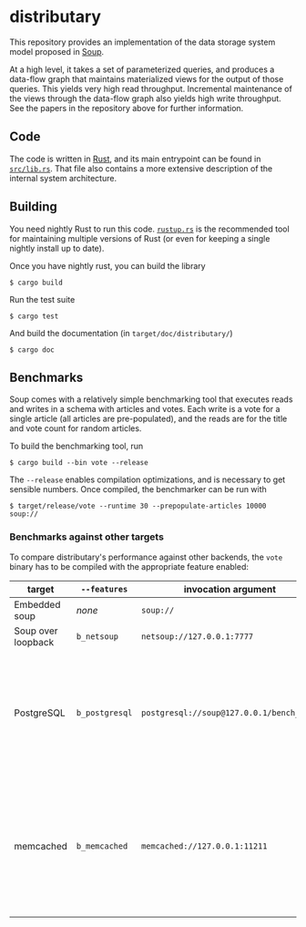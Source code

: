 # distributary

This repository provides an implementation of the data storage system
model proposed in [Soup](https://github.com/mit-pdos/soup-paper).

At a high level, it takes a set of parameterized queries, and produces a
data-flow graph that maintains materialized views for the output of
those queries. This yields very high read throughput. Incremental
maintenance of the views through the data-flow graph also yields high
write throughput. See the papers in the repository above for further
information.

## Code

The code is written in [Rust](https://www.rust-lang.org/en-US/), and its
main entrypoint can be found in [`src/lib.rs`](src/lib.rs). That file
also contains a more extensive description of the internal system
architecture.

## Building

You need nightly Rust to run this code. [`rustup.rs`](https://rustup.rs/)
is the recommended tool for maintaining multiple versions of Rust (or
even for keeping a single nightly install up to date).

Once you have nightly rust, you can build the library
```console
$ cargo build
```

Run the test suite
```console
$ cargo test
```

And build the documentation (in `target/doc/distributary/`)
```console
$ cargo doc
```

## Benchmarks

Soup comes with a relatively simple benchmarking tool that executes
reads and writes in a schema with articles and votes. Each write is a
vote for a single article (all articles are pre-populated), and the
reads are for the title and vote count for random articles.

To build the benchmarking tool, run
```console
$ cargo build --bin vote --release
```

The `--release` enables compilation optimizations, and is necessary to
get sensible numbers. Once compiled, the benchmarker can be run with
```console
$ target/release/vote --runtime 30 --prepopulate-articles 10000 soup://
```

### Benchmarks against other targets

To compare distributary's performance against other backends, the `vote`
binary has to be compiled with the appropriate feature enabled:

| target | `--features` | invocation argument | notes
|--------|--------------|------------|------
| Embedded soup | *none* | `soup://` |
| Soup over loopback | `b_netsoup` | `netsoup://127.0.0.1:7777` |
| PostgreSQL | `b_postgresql` | `postgresql://soup@127.0.0.1/bench_soup` | `soup` is the user, `bench_soup` the database -- note that the user must be allowed to drop and re-create the database.
| memcached | `b_memcached` | `memcached://127.0.0.1:11211` | the benchmarker does not purge the cache before starting, so you may want to restart memcached before running.
